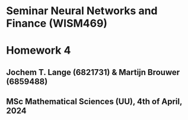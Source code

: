 # **Seminar Neural Networks and Finance (WISM469)**
# **Homework 4**
## Jochem T. Lange (6821731) & Martijn Brouwer (6859488)
## MSc Mathematical Sciences (UU), 4th of April, 2024
